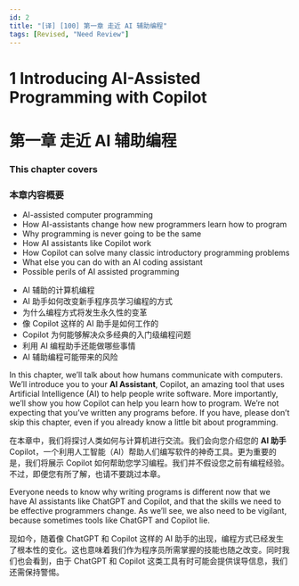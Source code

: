 ```yaml
---
id: 2
title: "[译] [100] 第一章 走近 AI 辅助编程"
tags: [Revised, "Need Review"]
---
```


# 1 Introducing AI-Assisted Programming with Copilot
# 第一章 走近 AI 辅助编程

### This chapter covers
### 本章内容概要

* AI-assisted computer programming
* How AI-assistants change how new programmers learn how to program 
* Why programming is never going to be the same
* How AI assistants like Copilot work
* How Copilot can solve many classic introductory programming problems
* What else you can do with an AI coding assistant 
* Possible perils of AI assisted programming

<!-- -->

* AI 辅助的计算机编程
* AI 助手如何改变新手程序员学习编程的方式
* 为什么编程方式将发生永久性的变革
* 像 Copilot 这样的 AI 助手是如何工作的
* Copilot 为何能够解决众多经典的入门级编程问题
* 利用 AI 编程助手还能做哪些事情
* AI 辅助编程可能带来的风险

In this chapter, we’ll talk about how humans communicate with computers. We’ll introduce you to your **AI Assistant**, Copilot, an amazing tool that uses Artificial Intelligence (AI) to help people write software. More importantly, we’ll show you how Copilot can help you learn how to program. We’re not expecting that you’ve written any programs before. If you have, please don’t skip this chapter, even if you already know a little bit about programming.

在本章中，我们将探讨人类如何与计算机进行交流。我们会向您介绍您的 **AI 助手** Copilot，一个利用人工智能（AI）帮助人们编写软件的神奇工具。更为重要的是，我们将展示 Copilot 如何帮助您学习编程。我们并不假设您之前有编程经验。不过，即便您有所了解，也请不要跳过本章。


Everyone needs to know why writing programs is different now that we have AI assistants like ChatGPT and Copilot, and that the skills we need to be effective programmers change. As we’ll see, we also need to be vigilant, because sometimes tools like ChatGPT and Copilot lie.

现如今，随着像 ChatGPT 和 Copilot 这样的 AI 助手的出现，编程方式已经发生了根本性的变化。这也意味着我们作为程序员所需掌握的技能也随之改变。同时我们也会看到，由于 ChatGPT 和 Copilot 这类工具有时可能会提供误导信息，我们还需保持警惕。


